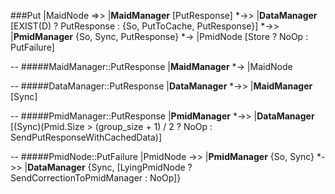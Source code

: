 ###Put<Data>
|MaidNode =>> |__MaidManager__ [PutResponse]  *->> |__DataManager__  [EXIST(D) ? PutResponse : {So, PutToCache, PutResponse}] *->> |__PmidManager__ {So, Sync, PutResponse} *-> |PmidNode [Store ? NoOp : PutFailure]

--
#####MaidManager::PutResponse
|__MaidManager__ *-> |MaidNode 

--
#####DataManager::PutResponse
|__DataManager__ *->> |__MaidManager__ [Sync]

--
#####PmidManager::PutResponse
|__PmidManager__ *->> |__DataManager__ [(Sync)(Pmid.Size > (group_size + 1) / 2 ? NoOp : SendPutResponseWithCachedData)]

--
#####PmidNode::PutFailure
|PmidNode ->> |__PmidManager__ {So, Sync} *->> |__DataManager__ {Sync, [LyingPmidNode ? SendCorrectionToPmidManager : NoOp]} 

